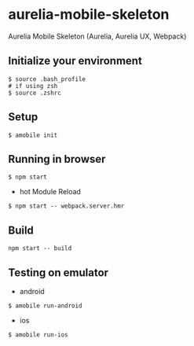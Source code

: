 # aurelia-mobile-skeleton

Aurelia Mobile Skeleton (Aurelia, Aurelia UX, Webpack)

## Initialize your environment

```shell
$ source .bash_profile
# if using zsh
$ source .zshrc
```

## Setup

```shell
$ amobile init
```

## Running in browser

```shell
$ npm start
```

- hot Module Reload

```shell
$ npm start -- webpack.server.hmr
```

## Build

```shell
npm start -- build
```

## Testing on emulator

- android

```shell
$ amobile run-android
```

- ios
```shell
$ amobile run-ios
```
